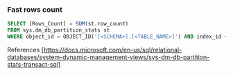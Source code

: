 ### Fast rows count
```sql
SELECT [Rows_Count] = SUM(st.row_count)
FROM sys.dm_db_partition_stats st
WHERE object_id = OBJECT_ID('[<SCHEMA>].[<TABLE_NAME>]') AND index_id < 2
```
References
[https://docs.microsoft.com/en-us/sql/relational-databases/system-dynamic-management-views/sys-dm-db-partition-stats-transact-sql]
